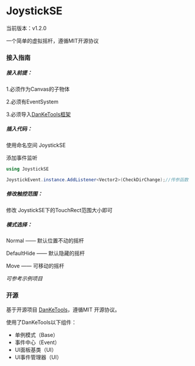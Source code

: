# JoystickSE

当前版本：v1.2.0

一个简单的虚拟摇杆，遵循MIT开源协议

### 接入指南

##### 接入前提：

1.必须作为Canvas的子物体

2.必须有EventSystem

3.必须导入[DanKeTools框架](https://github.com/DanKE123abc/DanKeTools)

##### 插入代码：

使用命名空间 JoystickSE

添加事件监听

```c#
using JoystickSE
```

```c#
JoystickEvent.instance.AddListener<Vector2>(CheckDirChange);//传参函数
```

##### 修改触控范围：

修改 JoystickSE下的TouchRect范围大小即可

##### 模式选择：

Normal —— 默认位置不动的摇杆

DefaultHide —— 默认隐藏的摇杆

Move —— 可移动的摇杆



*可参考示例项目*

### 开源

基于开源项目 [DanKeTools](https://github.com/DanKE123abc/DanKeTools/)，遵循MIT 开源协议。

使用了DanKeTools以下组件：

- 单例模式（Base）
- 事件中心（Event）
- UI面板基类（UI）
- UI事件管理器（UI）
